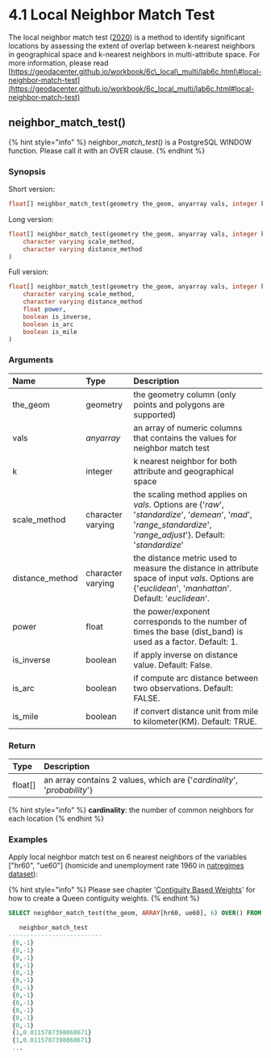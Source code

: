 # 4.1 Local Neighbor Match Test

The local neighbor match test \([2020](https://geodacenter.github.io/workbook/6c_local_multi/lab6c.html#ref-AnselinLi:20)\) is a method to identify significant locations by assessing the extent of overlap between k-nearest neighbors in geographical space and k-nearest neighbors in multi-attribute space. For more information, please read [https://geodacenter.github.io/workbook/6c\_local\_multi/lab6c.html\#local-neighbor-match-test](https://geodacenter.github.io/workbook/6c_local_multi/lab6c.html#local-neighbor-match-test)

## neighbor\_match\_test\(\)

{% hint style="info" %}
neighbor\__match\_test_\(\) is a PostgreSQL WINDOW function. Please call it  with an OVER clause.
{% endhint %}

### Synopsis

Short version:

```sql
float[] neighbor_match_test(geometry the_geom, anyarray vals, integer k)
```

Long version:

```sql
float[] neighbor_match_test(geometry the_geom, anyarray vals, integer k,
    character varying scale_method,
    character varying distance_method
)
```

Full version:

```sql
float[] neighbor_match_test(geometry the_geom, anyarray vals, integer k,
    character varying scale_method,
    character varying distance_method
    float power, 
    boolean is_inverse, 
    boolean is_arc
    boolean is_mile
)
```

### Arguments

| Name | Type | Description |
| :--- | :--- | :--- |
| the\_geom | geometry | the geometry column \(only points and polygons are supported\) |
| vals | _anyarray_ | an array of numeric columns that contains the values for neighbor match test |
| k | integer | k nearest neighbor for both attribute and geographical space |
| scale\_method | character varying | the scaling method applies on _vals_. Options are {'_raw_', '_standardize_', '_demean_', '_mad_', '_range\_standardize_', '_range\_adjust_'}. Default: '_standardize_' |
| distance\_method | character varying | the distance metric used to measure the distance in attribute space of input _vals_. Options are {'_euclidean_', '_manhattan_'. Default: '_euclidean_'. |
| power | float | the power/exponent corresponds to the number of times the base \(dist\_band\) is used as a factor. Default: 1. |
| is\_inverse | boolean | if apply inverse on distance value. Default: False. |
| is\_arc | boolean | if compute arc distance between two observations. Default: FALSE. |
| is\_mile | boolean | if convert distance unit from mile to kilometer\(KM\). Default: TRUE. |

### Return

| Type | Description |
| :--- | :--- |
| float\[\] | an array contains 2 values, which are {'_cardinality_', '_probability_'}  |

{% hint style="info" %}
**cardinality**: the number of common neighbors for each location
{% endhint %}

### Examples

Apply local neighbor match test on 6 nearest neighbors of the variables \["hr60", "ue60"\] \(homicide and unemployment rate 1960 in [natregimes dataset](https://geodacenter.github.io/data-and-lab/natregimes/)\):

{% hint style="info" %}
Please see chapter '[Contiguity Based Weights](../2.-spatial-weights/2.1-contiguity-based-weights.md)' for how to create a Queen contiguity weights.
{% endhint %}

```sql
SELECT neighbor_match_test(the_geom, ARRAY[hr60, ue60], 6) OVER() FROM natregimes;

   neighbor_match_test    
--------------------------
 {0,-1}
 {0,-1}
 {0,-1}
 {0,-1}
 {0,-1}
 {0,-1}
 {0,-1}
 {0,-1}
 {0,-1}
 {0,-1}
 {0,-1}
 {0,-1}
 {1,0.0115787398060671}
 {1,0.0115787398060671}
 ...
```

### 

